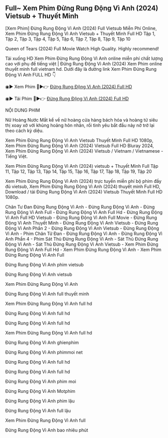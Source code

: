 ## Full~ Xem Phim Đừng Rung Động Vì Anh (2024) Vietsub + Thuyết Minh

[Xem Phim] Đừng Rung Động Vì Anh (2024) Full Vietsub Miễn Phí Online, Xem Phim Đừng Rung Động Vì Anh Vietsub + Thuyết Minh Full HD Tập 1, Tập 2, Tập 3, Tập 4, Tập 5, Tập 6, Tập 7, Tập 8, Tập 9, Tập 10

Queen of Tears (2024) Full Movie Watch High Quality. Highly recommend!

Tải xuống HD Xem Phim Đừng Rung Động Vì Anh online miễn phí chất lượng cao với phụ đề tiếng việt | Đừng Rung Động Vì Anh (2024) Xem Phim online thuyết minh full vietnam hd. Dưới đây là đường link Xem Phim Đừng Rung Động Vì Anh FULL HD 👇

◉▶️ Xem Phim 🔴▶️👉 <a href="https://watch.cinecip.online/vi/tv/215720/queen-of-tears"> Đừng Rung Động Vì Anh (2024) Full HD </a>

◉▶️ Tải Phim 🔴▶️👉 <a href="https://newflix.site/vi/tv/215720/queen-of-tears"> Đừng Rung Động Vì Anh (2024) Full HD </a>

NỘI DUNG PHIM

Nữ Hoàng Nước Mắt kể về nữ hoàng cửa hàng bách hóa và hoàng tử siêu thị xoay xở với khủng hoảng hôn nhân, rồi tình yêu bắt đầu nảy nở trở lại theo cách kỳ diệu.

Xem Phim Đừng Rung Động Vì Anh Vietsub Thuyết Minh Full HD 1080p, Xem Phim Đừng Rung Động Vì Anh (2024) Vietsub Full HD Bluray 2024, Xem Phim Đừng Rung Động Vì Anh (2024) Vietsub / Vietnam / Vietnamese - Tiếng Việt.

Xem Phim Đừng Rung Động Vì Anh (2024) vietsub + Thuyết Minh Full Tập 11, Tập 12, Tập 13, Tập 14, Tập 15, Tập 16, Tập 17, Tập 18, Tập 19, Tập 20

Xem Phim Đừng Rung Động Vì Anh (2024) trực tuyến miễn phí bộ phim đầy đủ vietsub, Xem Phim Đừng Rung Động Vì Anh (2024) thuyết minh Full HD, Download / tải Đừng Rung Động Vì Anh (2024) Vietsub Thuyết Minh Full HD 1080p.

Chân Tư Đan Đừng Rung Động Vì Anh - Đừng Rung Động Vì Anh - Đừng Rung Động Vì Anh Full - Đừng Rung Động Vì Anh Full Hd - Đừng Rung Động Vì Anh Full HD Vietsub - Đừng Rung Động Vì Anh Full Movie - Đừng Rung Động Vì Anh Thuyết Minh - Đừng Rung Động Vì Anh Vietsub - Đừng Rung Động Vì Anh Phần 2 - Đừng Rung Động Vì Anh Vietsub - Đừng Rung Động Vì Anh - Phim Chân Tử Đan - Đừng Rung Động Vì Anh - Đừng Rung Động Vì Anh Phần 4 - Phim Sát Thủ Đừng Rung Động Vì Anh - Sát Thủ Đừng Rung Động Vì Anh - Sát Thủ Đừng Rung Động Vì Anh Vietsub - Xem Phim Đừng Rung Động Vì Anh Full Hd - Xem Phim Đừng Rung Động Vì Anh - Xem Phim Đừng Rung Động Vì Anh Full 


Đừng Rung Động Vì Anh phim vietsub

Đừng Rung Động Vì Anh vietsub

Xem Phim Đừng Rung Động Vì Anh

Đừng Rung Động Vì Anh full thuyết minh

Xem Phim Đừng Rung Động Vì Anh full hd

Đừng Rung Động Vì Anh full hd

Đừng Rung Động Vì Anh full hd

Xem Phim Đừng Rung Động Vì Anh full hd

Đừng Rung Động Vì Anh ghienphim

Đừng Rung Động Vì Anh phimmoi net

Đừng Rung Động Vì Anh full hd

Đừng Rung Động Vì Anh full hd

Đừng Rung Động Vì Anh phim moi

Đừng Rung Động Vì Anh Motphim

Đừng Rung Động Vì Anh phim lậu

Đừng Rung Động Vì Anh full lậu

Xem Phim Đừng Rung Động Vì Anh full

Đừng Rung Động Vì Anh bao nhiêu phút
